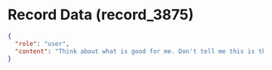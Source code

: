 # Record Data (record_3875)

```json
{
  "role": "user",
  "content": "Think about what is good for me. Don't tell me this is the right thing to do because I am derived dynamic. What is good for me? \n"
}
```
